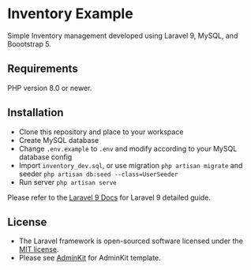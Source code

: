 # Inventory Example

Simple Inventory management developed using Laravel 9, MySQL, and Boootstrap 5.

## Requirements

PHP version 8.0 or newer.

## Installation

- Clone this repository and place to your workspace
- Create MySQL database
- Change `.env.example` to `.env` and modify according to your MySQL database config
- Import `inventory_dev.sql`, or use migration `php artisan migrate` and seeder `php artisan db:seed --class=UserSeeder`
- Run server `php artisan serve`

Please refer to the [Laravel 9 Docs](https://laravel.com/docs/9.x/) for Laravel 9 detailed guide.

## License

- The Laravel framework is open-sourced software licensed under the [MIT license](https://opensource.org/licenses/MIT).
- Please see [AdminKit](https://github.com/adminkit/adminkit) for AdminKit template.
